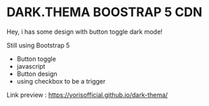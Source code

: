 # DARK.THEMA BOOSTRAP 5 CDN
Hey, i has some design with button toggle dark mode!

Still using Bootstrap 5

- Button toggle
- javascript
- Button design 
- using checkbox to be a trigger

Link preview : https://yorisofficial.github.io/dark-thema/
